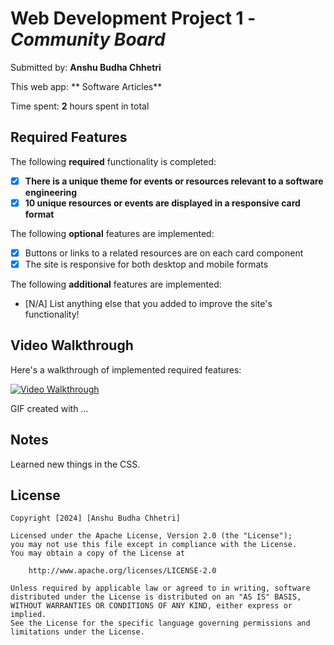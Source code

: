 # Web Development Project 1 - _Community Board_

Submitted by: **Anshu Budha Chhetri**

This web app: ** Software Articles**

Time spent: **2** hours spent in total

## Required Features

The following **required** functionality is completed:

- [x] **There is a unique theme for events or resources relevant to a software engineering**
- [x] **10 unique resources or events are displayed in a responsive card format**

The following **optional** features are implemented:

- [x] Buttons or links to a related resources are on each card component
- [x] The site is responsive for both desktop and mobile formats

The following **additional** features are implemented:

- [N/A] List anything else that you added to improve the site's functionality!

## Video Walkthrough

Here's a walkthrough of implemented required features:

[<img src='https://www.screentogif.com/' title='Video Walkthrough' width='' alt='Video Walkthrough' />](codepath_project1.mp4)

<!-- Replace this with whatever GIF tool you used! -->

GIF created with ...

<!-- Recommended tools:
[Kap](https://getkap.co/) for macOS
[ScreenToGif](https://www.screentogif.com/) for Windows
[peek](https://github.com/phw/peek) for Linux. -->

## Notes

Learned new things in the CSS.

## License

    Copyright [2024] [Anshu Budha Chhetri]

    Licensed under the Apache License, Version 2.0 (the "License");
    you may not use this file except in compliance with the License.
    You may obtain a copy of the License at

        http://www.apache.org/licenses/LICENSE-2.0

    Unless required by applicable law or agreed to in writing, software
    distributed under the License is distributed on an "AS IS" BASIS,
    WITHOUT WARRANTIES OR CONDITIONS OF ANY KIND, either express or implied.
    See the License for the specific language governing permissions and
    limitations under the License.
